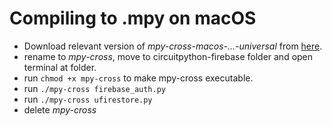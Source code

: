 # Compiling to .mpy on macOS

* Download relevant version of _mpy-cross-macos-...-universal_ from [here](https://adafruit-circuit-python.s3.amazonaws.com/index.html?prefix=bin/mpy-cross/).
* rename to _mpy-cross_, move to circuitpython-firebase folder and open terminal at folder.
* run `chmod +x mpy-cross` to make mpy-cross executable.
* run `./mpy-cross firebase_auth.py`
* run `./mpy-cross ufirestore.py`
* delete _mpy-cross_
